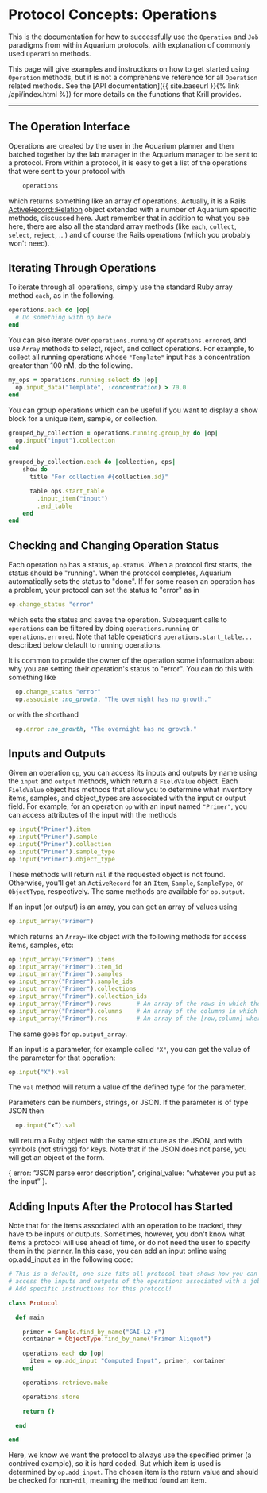# Protocol Concepts: Operations

This is the documentation for how to successfully use the `Operation` and `Job` paradigms from within Aquarium protocols, with explanation of commonly used `Operation` methods.

This page will give examples and instructions on how to get started using `Operation` methods, but it is not a comprehensive reference for all `Operation` related methods.
See the [API documentation]({{ site.baseurl }}{% link /api/index.html %}) for more details on the functions that Krill provides.

---

## The Operation Interface

Operations are created by the user in the Aquarium planner and then batched together by the lab manager in the Aquarium manager to be sent to a protocol.
From within a protocol, it is easy to get a list of the operations that were sent to your protocol with

```ruby
    operations
```

which returns something like an array of operations.
Actually, it is a Rails [ActiveRecord::Relation](http://api.rubyonrails.org/classes/ActiveRecord/Relation.html) object extended with a number of Aquarium specific methods, discussed here.
Just remember that in addition to what you see here, there are also all the standard array methods (like `each`, `collect`, `select`, `reject`, ...) and of course the Rails operations (which you probably won't need).

## Iterating Through Operations

To iterate through all operations, simply use the standard Ruby array method `each`, as in the following.

```ruby
operations.each do |op|
  # Do something with op here
end
```

You can also iterate over `operations.running` or `operations.errored`, and use `Array` methods to select, reject, and collect operations.
For example, to collect all running operations whose `"Template"` input has a concentration greater than 100 nM, do the following.

```ruby
my_ops = operations.running.select do |op|
  op.input_data("Template", :concentration) > 70.0
end
```

You can group operations which can be useful if you want to display a show block for a unique item, sample, or collection.

```ruby
grouped_by_collection = operations.running.group_by do |op|
  op.input("input").collection
end

grouped_by_collection.each do |collection, ops|
    show do
      title "For collection #{collection.id}"

      table ops.start_table
        .input_item("input")
        .end_table
    end
end
```

## Checking and Changing Operation Status

Each operation `op` has a status, `op.status`.
When a protocol first starts, the status should be "running".
When the protocol completes, Aquarium automatically sets the status to "done".
If for some reason an operation has a problem, your protocol can set the status to "error" as in

```ruby
op.change_status "error"
```

which sets the status and saves the operation.
Subsequent calls to `operations` can be filtered by doing `operations.running` or `operations.errored`.
Note that table operations `operations.start_table...` described below default to running operations.

It is common to provide the owner of the operation some information about why you are setting their operation's status to "error".
You can do this with something like

```ruby
  op.change_status "error"
  op.associate :no_growth, "The overnight has no growth."
```

or with the shorthand

```ruby
  op.error :no_growth, "The overnight has no growth."
```

## Inputs and Outputs

Given an operation `op`, you can access its inputs and outputs by name using the `input` and `output` methods, which return a `FieldValue` object.
Each `FieldValue` object has methods that allow you to determine what inventory items, samples, and object_types are associated with the input or output field.
For example, for an operation `op` with an input named `"Primer"`, you can access attributes of the input with the methods

```ruby
op.input("Primer").item
op.input("Primer").sample
op.input("Primer").collection
op.input("Primer").sample_type
op.input("Primer").object_type
```

These methods will return `nil` if the requested object is not found.
Otherwise, you'll get an `ActiveRecord` for an `Item`, `Sample`, `SampleType`, or `ObjectType`, respectively.
The same methods are available for `op.output`.

If an input (or output) is an array, you can get an array of values using

```ruby
op.input_array("Primer")
```

which returns an `Array`-like object with the following methods for access items, samples, etc:

```ruby
op.input_array("Primer").items
op.input_array("Primer").item_id
op.input_array("Primer").samples
op.input_array("Primer").sample_ids
op.input_array("Primer").collections
op.input_array("Primer").collection_ids
op.input_array("Primer").rows       # An array of the rows in which the Primer is found (if the input is a part)
op.input_array("Primer").columns    # An array of the columns in which the Primer is found (if the input is a part)
op.input_array("Primer").rcs        # An array of the [row,column] where the Primer is found  (if the input is a part)
```

The same goes for `op.output_array`.

If an input is a parameter, for example called `"X"`, you can get the value of the parameter for that operation:

```ruby
op.input("X").val
```

The `val` method will return a value of the defined type for the parameter.

Parameters can be numbers, strings, or JSON.
If the parameter is of type JSON then

```ruby
  op.input(“x”).val
```

will return a Ruby object with the same structure as the JSON, and with symbols (not strings) for keys.
Note that if the JSON does not parse, you will get an object of the form.

{ error: “JSON parse error description”, original_value: “whatever you put as the input” }.

## Adding Inputs After the Protocol has Started

Note that for the items associated with an operation to be tracked, they have to be inputs or outputs.
Sometimes, however, you don't know what items a protocol will use ahead of time, or do not need the user to specify them in the planner.
In this case, you can add an input online using op.add_input as in the following code:

```ruby
# This is a default, one-size-fits all protocol that shows how you can
# access the inputs and outputs of the operations associated with a job.
# Add specific instructions for this protocol!

class Protocol

  def main

    primer = Sample.find_by_name("GAI-L2-r")
    container = ObjectType.find_by_name("Primer Aliquot")

    operations.each do |op|
      item = op.add_input "Computed Input", primer, container
    end

    operations.retrieve.make

    operations.store

    return {}

  end

end
```

Here, we know we want the protocol to always use the specified primer (a contrived example), so it is hard coded.
But which item is used is determined by `op.add_input`.
The chosen item is the return value and should be checked for non-`nil`, meaning the method found an item.
